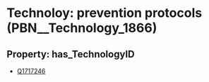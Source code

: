# Technoloy: __prevention protocols__ (PBN__Technology_1866)

## Property: has_TechnologyID

* [Q1717246](Q1717246)

